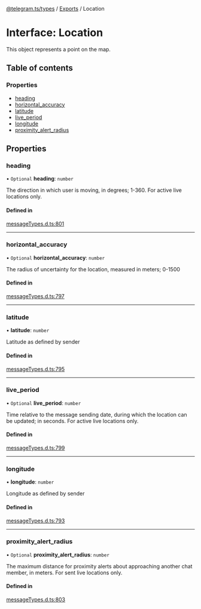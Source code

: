 [@telegram.ts/types](../README.md) / [Exports](../modules.md) / Location

# Interface: Location

This object represents a point on the map.

## Table of contents

### Properties

- [heading](Location.md#heading)
- [horizontal\_accuracy](Location.md#horizontal_accuracy)
- [latitude](Location.md#latitude)
- [live\_period](Location.md#live_period)
- [longitude](Location.md#longitude)
- [proximity\_alert\_radius](Location.md#proximity_alert_radius)

## Properties

### heading

• `Optional` **heading**: `number`

The direction in which user is moving, in degrees; 1-360. For active live locations only.

#### Defined in

[messageTypes.d.ts:801](https://github.com/telegramsjs/types/blob/d08200f/src/messageTypes.d.ts#L801)

___

### horizontal\_accuracy

• `Optional` **horizontal\_accuracy**: `number`

The radius of uncertainty for the location, measured in meters; 0-1500

#### Defined in

[messageTypes.d.ts:797](https://github.com/telegramsjs/types/blob/d08200f/src/messageTypes.d.ts#L797)

___

### latitude

• **latitude**: `number`

Latitude as defined by sender

#### Defined in

[messageTypes.d.ts:795](https://github.com/telegramsjs/types/blob/d08200f/src/messageTypes.d.ts#L795)

___

### live\_period

• `Optional` **live\_period**: `number`

Time relative to the message sending date, during which the location can be updated; in seconds. For active live locations only.

#### Defined in

[messageTypes.d.ts:799](https://github.com/telegramsjs/types/blob/d08200f/src/messageTypes.d.ts#L799)

___

### longitude

• **longitude**: `number`

Longitude as defined by sender

#### Defined in

[messageTypes.d.ts:793](https://github.com/telegramsjs/types/blob/d08200f/src/messageTypes.d.ts#L793)

___

### proximity\_alert\_radius

• `Optional` **proximity\_alert\_radius**: `number`

The maximum distance for proximity alerts about approaching another chat member, in meters. For sent live locations only.

#### Defined in

[messageTypes.d.ts:803](https://github.com/telegramsjs/types/blob/d08200f/src/messageTypes.d.ts#L803)
